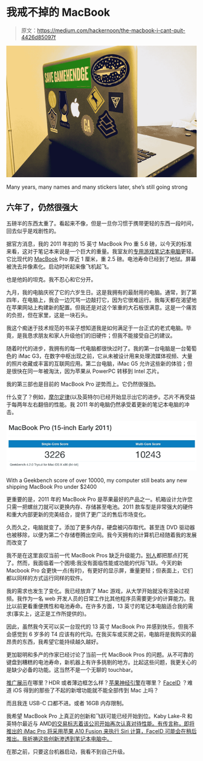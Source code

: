 # 我戒不掉的 MacBook

> 原文：<https://medium.com/hackernoon/the-macbook-i-cant-quit-4426d85097f>

![](img/1463161ea26078753b70d2a84f7f7a3a.png)

Many years, many names and many stickers later, she’s still going strong

## 六年了，仍然很强大

五磅半的东西太重了。看起来不像，但是一旦你习惯于携带更轻的东西一段时间，回去似乎是戏剧性的。

据官方消息，我的 2011 年初的 15 英寸 MacBook Pro 重 5.6 磅，以今天的标准来看，这对于笔记本来说是一个巨大的重量。我室友的[专用游戏笔记本电脑](https://www.newegg.com/Product/Product.aspx?Item=N82E16834233162)更轻。它比现代的 [MacBook](https://hackernoon.com/tagged/macbook) Pro 厚近 1 厘米，重 2.5 磅。电池寿命已经到了地狱。屏幕被洗去并像素化。启动时听起来像飞机起飞。

也是他妈的坦克。我不忍心和它分开。

九月，我的电脑庆祝了它的六岁生日。这是我拥有的最耐用的电脑。通常，到了第四年，在电脑上，我会一边咒骂一边敲打它，因为它很难运行。我每天都在渴望地在苹果网站上构建新的配置。但我还是对这个笨重的大石板很满意。这是一个痛苦的负担，但在家里，这是一块石头。

我这个痴迷于技术规范的书呆子想知道我是如何满足于一台正式的老式电脑。毕竟，是我恳求朋友和家人升级他们的旧硬件；但我不能接受自己的建议。

随着时代的进步，我拥有的每一代电脑都很快过时了。我的第一台电脑是一台葡萄色的 iMac G3，在数字中枢出现之前，它从未被设计用来处理流媒体视频、大量的照片收藏或丰富的互联网应用。第二台电脑，iMac G5 允许这些新的体验；但是很快在同一年被淘汰，因为苹果从 PowerPC 转移到 Intel 芯片。

我的第三部也是目前的 MacBook Pro 逆势而上。它仍然很强劲。

什么变了？例如，[摩尔定律](https://simple.wikipedia.org/wiki/Moore%27s_law)(以及英特尔)已经开始显示出它的进步。芯片不再受益于每两年左右翻倍的性能。我 2011 年的电脑仍然承受着更新的笔记本电脑的冲击。

![](img/921c04557ba020c694d0847abe03e9c7.png)

With a Geekbench score of over 10000, my computer still beats any new shipping MacBook Pro under $2400

更重要的是，2011 年的 MacBook Pro 是苹果最好的产品之一。机箱设计允许您只需一把螺丝刀就可以更换内存、存储甚至电池。2011 款车型是非常强大的硬件和重大内部更新的完美结合，提供了更广泛的售后市场变化。

久而久之，电脑就变了。添加了更多内存，硬盘被闪存取代。甚至连 DVD 驱动器也被移除，以便为第二个存储卷腾出空间。我今天拥有的计算机已经随着我的发展而改变了

我不是在这里哀叹当前一代 MacBook Pros 缺乏升级能力。[别人](https://motherboard.vice.com/en_us/article/xygmyq/new-macbook-pros-mark-the-end-of-upgradeable-apple-computers)都把那点打死了。然而，我面临着一个困境:我没有面临性能或功能的代际飞跃。今天的新 Macbook Pro 会更快一点(有时)，有更好的显示屏，重量更轻；但表面上，它们都以同样的方式运行同样的软件。

我的需求也发生了变化。我已经放弃了 Mac 游戏，从大学开始就没有渲染过视频。我作为一名 web 开发人员的日常工作比其他程序员需要更少的计算能力。我比以前更看重便携性和电池寿命。在许多方面，13 英寸的笔记本电脑适合我的需求(事实上，这正是工作所提供的)。

因此，虽然我今天可以买一台现代的 13 英寸 MacBook Pro 并感到快乐，但我不会感觉到 6 岁多的 T4 应该有的代沟。在我买车或买房之前，电脑将是我购买的最昂贵的东西，我希望它能持续越久越好。

更加聪明和多产的作家已经讨论了当前一代 MacBook Pros 的问题。从不可靠的键盘到糟糕的电池寿命，新机器上有许多挑剔的地方。比起这些问题，我更关心的是缺少必备的功能。这当然不是一个无聊的 touchbar。

[推广展示](https://www.imore.com/promotion)在哪里？HDR 或者薄边框怎么样？[苹果神经引擎](https://www.wired.com/story/apples-neural-engine-infuses-the-iphone-with-ai-smarts/)在哪里？ [FaceID](https://www.apple.com/iphone-x/#face-id) ？难道 iOS 得到的那些了不起的新增功能就不能全部传到 Mac 上吗？

而且我连 USB-C 口都不进。或者 16GB 内存限制。

我希望 MacBook Pro 上真正的创新和飞跃可能已经开始到位。Kaby Lake-R 和英特尔最近与 AMD[的交易标志着该公司开始再次认真对待性能。有传言称，即将推出的 iMac Pro 将采用苹果 A10 Fusion 来执行 Siri 计算，FaceID 可能会在稍后推出。我祈祷这些创新渗透到笔记本电脑中。](https://www.theverge.com/2017/11/6/16612048/intel-amd-partnership-nvidia-laptop-chip)

在那之前，只要这台机器启动，我看不到自己升级。
